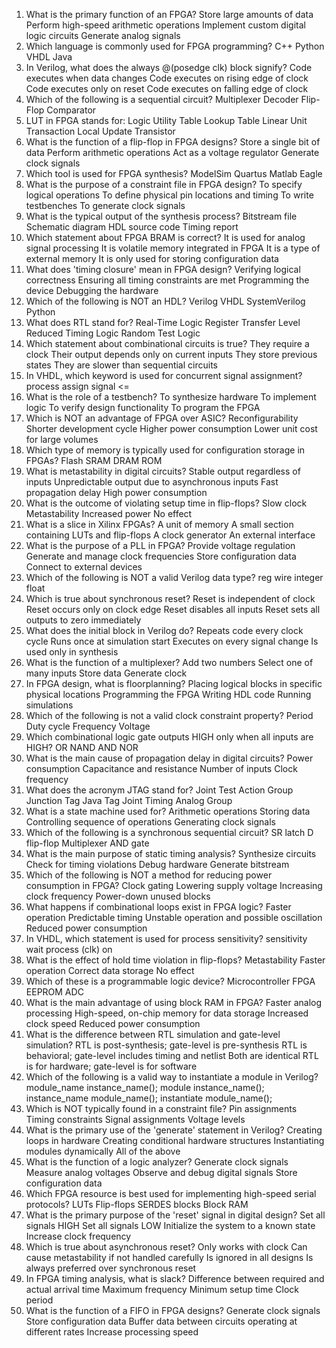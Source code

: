 1. What is the primary function of an FPGA?
 Store large amounts of data
 Perform high-speed arithmetic operations
 Implement custom digital logic circuits
 Generate analog signals
2. Which language is commonly used for FPGA programming?
 C++
 Python
 VHDL
 Java
3. In Verilog, what does the always @(posedge clk) block signify?
 Code executes when data changes
 Code executes on rising edge of clock
 Code executes only on reset
 Code executes on falling edge of clock
4. Which of the following is a sequential circuit?
 Multiplexer
 Decoder
 Flip-Flop
 Comparator
5. LUT in FPGA stands for:
 Logic Utility Table
 Lookup Table
 Linear Unit Transaction
 Local Update Transistor
6. What is the function of a flip-flop in FPGA designs?
 Store a single bit of data
 Perform arithmetic operations
 Act as a voltage regulator
 Generate clock signals
7. Which tool is used for FPGA synthesis?
 ModelSim
 Quartus
 Matlab
 Eagle
8. What is the purpose of a constraint file in FPGA design?
 To specify logical operations
 To define physical pin locations and timing
 To write testbenches
 To generate clock signals
9. What is the typical output of the synthesis process?
 Bitstream file
 Schematic diagram
 HDL source code
 Timing report
10. Which statement about FPGA BRAM is correct?
 It is used for analog signal processing
 It is volatile memory integrated in FPGA
 It is a type of external memory
 It is only used for storing configuration data
11. What does 'timing closure' mean in FPGA design?
 Verifying logical correctness
 Ensuring all timing constraints are met
 Programming the device
 Debugging the hardware
12. Which of the following is NOT an HDL?
 Verilog
 VHDL
 SystemVerilog
 Python
13. What does RTL stand for?
 Real-Time Logic
 Register Transfer Level
 Reduced Timing Logic
 Random Test Logic
14. Which statement about combinational circuits is true?
 They require a clock
 Their output depends only on current inputs
 They store previous states
 They are slower than sequential circuits
15. In VHDL, which keyword is used for concurrent signal assignment?
 process
 assign
 signal
 <=
16. What is the role of a testbench?
 To synthesize hardware
 To implement logic
 To verify design functionality
 To program the FPGA
17. Which is NOT an advantage of FPGA over ASIC?
 Reconfigurability
 Shorter development cycle
 Higher power consumption
 Lower unit cost for large volumes
18. Which type of memory is typically used for configuration storage in FPGAs?
 Flash
 SRAM
 DRAM
 ROM
19. What is metastability in digital circuits?
 Stable output regardless of inputs
 Unpredictable output due to asynchronous inputs
 Fast propagation delay
 High power consumption
20. What is the outcome of violating setup time in flip-flops?
 Slow clock
 Metastability
 Increased power
 No effect
21. What is a slice in Xilinx FPGAs?
 A unit of memory
 A small section containing LUTs and flip-flops
 A clock generator
 An external interface
22. What is the purpose of a PLL in FPGA?
 Provide voltage regulation
 Generate and manage clock frequencies
 Store configuration data
 Connect to external devices
23. Which of the following is NOT a valid Verilog data type?
 reg
 wire
 integer
 float
24. Which is true about synchronous reset?
 Reset is independent of clock
 Reset occurs only on clock edge
 Reset disables all inputs
 Reset sets all outputs to zero immediately
25. What does the initial block in Verilog do?
 Repeats code every clock cycle
 Runs once at simulation start
 Executes on every signal change
 Is used only in synthesis
26. What is the function of a multiplexer?
 Add two numbers
 Select one of many inputs
 Store data
 Generate clock
27. In FPGA design, what is floorplanning?
 Placing logical blocks in specific physical locations
 Programming the FPGA
 Writing HDL code
 Running simulations
28. Which of the following is not a valid clock constraint property?
 Period
 Duty cycle
 Frequency
 Voltage
29. Which combinational logic gate outputs HIGH only when all inputs are HIGH?
 OR
 NAND
 AND
 NOR
30. What is the main cause of propagation delay in digital circuits?
 Power consumption
 Capacitance and resistance
 Number of inputs
 Clock frequency
31. What does the acronym JTAG stand for?
 Joint Test Action Group
 Junction Tag
 Java Tag
 Joint Timing Analog Group
32. What is a state machine used for?
 Arithmetic operations
 Storing data
 Controlling sequence of operations
 Generating clock signals
33. Which of the following is a synchronous sequential circuit?
 SR latch
 D flip-flop
 Multiplexer
 AND gate
34. What is the main purpose of static timing analysis?
 Synthesize circuits
 Check for timing violations
 Debug hardware
 Generate bitstream
35. Which of the following is NOT a method for reducing power consumption in FPGA?
 Clock gating
 Lowering supply voltage
 Increasing clock frequency
 Power-down unused blocks
36. What happens if combinational loops exist in FPGA logic?
 Faster operation
 Predictable timing
 Unstable operation and possible oscillation
 Reduced power consumption
37. In VHDL, which statement is used for process sensitivity?
 sensitivity
 wait
 process (clk)
 on
38. What is the effect of hold time violation in flip-flops?
 Metastability
 Faster operation
 Correct data storage
 No effect
39. Which of these is a programmable logic device?
 Microcontroller
 FPGA
 EEPROM
 ADC
40. What is the main advantage of using block RAM in FPGA?
 Faster analog processing
 High-speed, on-chip memory for data storage
 Increased clock speed
 Reduced power consumption
41. What is the difference between RTL simulation and gate-level simulation?
 RTL is post-synthesis; gate-level is pre-synthesis
 RTL is behavioral; gate-level includes timing and netlist
 Both are identical
 RTL is for hardware; gate-level is for software
42. Which of the following is a valid way to instantiate a module in Verilog?
 module_name instance_name();
 module instance_name();
 instance_name module_name();
 instantiate module_name();
43. Which is NOT typically found in a constraint file?
 Pin assignments
 Timing constraints
 Signal assignments
 Voltage levels
44. What is the primary use of the 'generate' statement in Verilog?
 Creating loops in hardware
 Creating conditional hardware structures
 Instantiating modules dynamically
 All of the above
45. What is the function of a logic analyzer?
 Generate clock signals
 Measure analog voltages
 Observe and debug digital signals
 Store configuration data
46. Which FPGA resource is best used for implementing high-speed serial protocols?
 LUTs
 Flip-flops
 SERDES blocks
 Block RAM
47. What is the primary purpose of the 'reset' signal in digital design?
 Set all signals HIGH
 Set all signals LOW
 Initialize the system to a known state
 Increase clock frequency
48. Which is true about asynchronous reset?
 Only works with clock
 Can cause metastability if not handled carefully
 Is ignored in all designs
 Is always preferred over synchronous reset
49. In FPGA timing analysis, what is slack?
 Difference between required and actual arrival time
 Maximum frequency
 Minimum setup time
 Clock period
50. What is the function of a FIFO in FPGA designs?
 Generate clock signals
 Store configuration data
 Buffer data between circuits operating at different rates
 Increase processing speed
